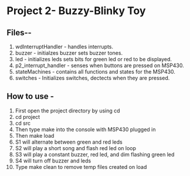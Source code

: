 # Project 2- Buzzy-Blinky Toy


## Files--
1. wdInterruptHandler - handles interrupts.
2. buzzer - initialzes buzzer sets buzzer tones.
3. led - initializes leds sets bits for green led or red to be displayed.
4. p2_interrupt_handler - senses when buttons are pressed on MSP430.
5. stateMachines - contains all functions and states for the MSP430.
6. switches - Initializes switches, dectects when they are pressed.

## How to use -
1. First open the project directory by using cd
2. cd project
3. cd src
4. Then type make into the console with MSP430 plugged in
5. Then make load
6. S1 will alternate between green and red leds
7. S2 will play a short song and flash red led on loop
8. S3 will play a constant buzzer, red led, and dim flashing green led
9. S4 will turn off buzzer and leds
10. Type make clean to remove temp files created on load
